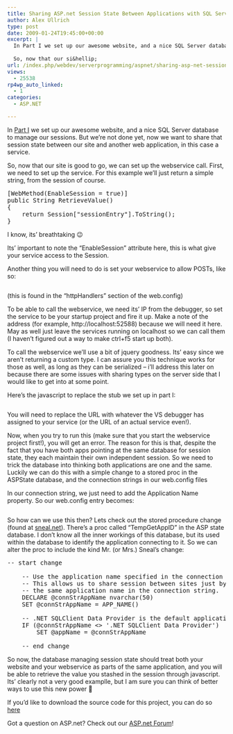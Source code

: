 ```yaml
---
title: Sharing ASP.net Session State Between Applications with SQL Server – Part II
author: Alex Ullrich
type: post
date: 2009-01-24T19:45:00+00:00
excerpt: |
  In Part I we set up our awesome website, and a nice SQL Server database to manage our sessions.  But we're not done yet, now we want to share that session state between our site and another web application, in this case a service.
  
  So, now that our si&hellip;
url: /index.php/webdev/serverprogramming/aspnet/sharing-asp-net-session-state-between-ap/
views:
  - 25538
rp4wp_auto_linked:
  - 1
categories:
  - ASP.NET

---
```

In [Part I][1] we set up our awesome website, and a nice SQL Server database to manage our sessions. But we&#8217;re not done yet, now we want to share that session state between our site and another web application, in this case a service.

So, now that our site is good to go, we can set up the webservice call. First, we need to set up the service. For this example we&#8217;ll just return a simple string, from the session of course.

<pre>[WebMethod(EnableSession = true)]
public String RetrieveValue()
{
    return Session["sessionEntry"].ToString();
}</pre>

I know, its&#8217; breathtaking 😉

Its&#8217; important to note the &#8220;EnableSession&#8221; attribute here, this is what give your service access to the Session.

Another thing you will need to do is set your webservice to allow POSTs, like so:

<pre><add verb="GET,HEAD, POST" path="ScriptResource.axd" type="System.Web.Handlers.ScriptResourceHandler, System.Web.Extensions, Version=3.5.0.0, Culture=neutral, PublicKeyToken=31BF3856AD364E35" validate="false"/></pre>

(this is found in the &#8220;httpHandlers&#8221; section of the web.config)

To be able to call the webservice, we need its&#8217; IP from the debugger, so set the service to be your startup project and fire it up. Make a note of the address (for example, http://localhost:52588) because we will need it here. May as well just leave the services running on localhost so we can call them (I haven&#8217;t figured out a way to make ctrl+f5 start up both).

To call the webservice we&#8217;ll use a bit of jquery goodness. Its&#8217; easy since we aren&#8217;t returning a custom type. I can assure you this technique works for those as well, as long as they can be serialized &#8211; i&#8217;ll address this later on because there are some issues with sharing types on the server side that I would like to get into at some point.

Here&#8217;s the javascript to replace the stub we set up in part I:

<pre><script type="text/javascript">
    function retrieve() {
        $.ajax({
            type: 'POST',
            dataType: 'xml',
            url: 'http://localhost:52588/Service1.asmx/RetrieveValue',
            success: function(data) {
                $('#retrievedValue').get(0).value = $('string', data).text();
            },
            error: function(data) {
                alert('AJAX Error!')
            }
        });
    }
</script></pre>

You will need to replace the URL with whatever the VS debugger has assigned to your service (or the URL of an actual service even!).

Now, when you try to run this (make sure that you start the webservice project first!), you will get an error. The reason for this is that, despite the fact that you have both apps pointing at the same database for session state, they each maintain their own independent session. So we need to trick the database into thinking both applications are one and the same. Luckily we can do this with a simple change to a stored proc in the ASPState database, and the connection strings in our web.config files 

In our connection string, we just need to add the Application Name property. So our web.config entry becomes: 

<pre><sessionState mode="SQLServer" sqlConnectionString="Data Source=127.0.0.1; Integrated Security=SSPI; Application Name=TEST" cookieless="false" timeout="20"/></pre>

So how can we use this then? Lets check out the stored procedure change (found at [sneal.net][2]). There&#8217;s a proc called &#8220;TempGetAppID&#8221; in the ASP state database. I don&#8217;t know all the inner workings of this database, but its used within the database to identify the application connecting to it. So we can alter the proc to include the kind Mr. (or Mrs.) Sneal&#8217;s change:

<pre>-- start change

    -- Use the application name specified in the connection for the appname if specified
    -- This allows us to share session between sites just by making sure they have the
    -- the same application name in the connection string.
    DECLARE @connStrAppName nvarchar(50)
    SET @connStrAppName = APP_NAME()

    -- .NET SQLClient Data Provider is the default application name for .NET apps
    IF (@connStrAppName <> '.NET SQLClient Data Provider')
        SET @appName = @connStrAppName

    -- end change</pre>

So now, the database managing session state should treat both your website and your webservice as parts of the same application, and you will be able to retrieve the value you stashed in the session through javascript. Its&#8217; clearly not a very good examplle, but I am sure you can think of better ways to use this new power 🙂

If you&#8217;d like to download the source code for this project, you can do so [here][3]

Got a question on ASP.net? Check out our [ASP.net Forum][4]!

 [1]: /index.php/WebDev/ServerProgramming/ASPNET/sharing-asp-net-session-state-between-we
 [2]: http://www.sneal.net/blog/2007/06/27/SharingSessionBetweenWebAppsViaConfiguration.aspx
 [3]: /wp-content/uploads/blogs/WebDev//SessionTest.zip ""
 [4]: http://forum.lessthandot.com/viewforum.php?f=27